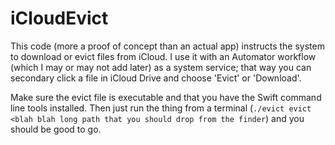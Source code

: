 # iCloudEvict
This code (more a proof of concept than an actual app) instructs the system to download or evict files from iCloud. I use it with an Automator workflow (which I may or may not add later) as a system service; that way you can secondary click a file in iCloud Drive and choose 'Evict' or 'Download'.

Make sure the evict file is executable and that you have the Swift command line tools installed. Then just run the thing from a terminal (`./evict evict <blah blah long path that you should drop from the finder`) and you should be good to go.
